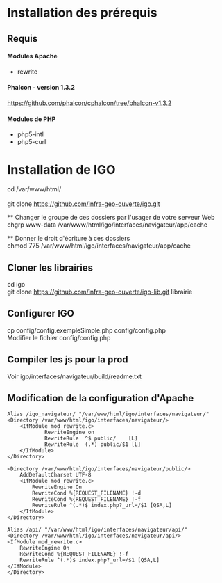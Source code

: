 # Installation des prérequis
## Requis 

#### Modules Apache
- rewrite <br />  

#### Phalcon - version 1.3.2
https://github.com/phalcon/cphalcon/tree/phalcon-v1.3.2

#### Modules de PHP
- php5-intl 
- php5-curl 


# Installation de IGO
cd /var/www/html/  <br />  
git clone https://github.com/infra-geo-ouverte/igo.git  <br />  

** Changer le groupe de ces dossiers par l'usager de votre serveur Web  <br />
chgrp www-data /var/www/html/igo/interfaces/navigateur/app/cache  <br />

** Donner le droit d'écriture à ces dossiers  <br />
chmod 775 /var/www/html/igo/interfaces/navigateur/app/cache  <br />

## Cloner les librairies
cd igo <br /> 
git clone https://github.com/infra-geo-ouverte/igo-lib.git librairie


## Configurer IGO  
cp config/config.exempleSimple.php config/config.php  <br /> 
Modifier le fichier config/config.php

## Compiler les js pour la prod
Voir igo/interfaces/navigateur/build/readme.txt

## Modification de la configuration d'Apache
```
Alias /igo_navigateur/ "/var/www/html/igo/interfaces/navigateur/"
<Directory /var/www/html/igo/interfaces/navigateur/>
	<IfModule mod_rewrite.c>
	        RewriteEngine on
	        RewriteRule  ^$ public/    [L]
	        RewriteRule  (.*) public/$1 [L]
	</IfModule>
</Directory>

<Directory /var/www/html/igo/interfaces/navigateur/public/>
	AddDefaultCharset UTF-8
	<IfModule mod_rewrite.c>
	    RewriteEngine On
	    RewriteCond %{REQUEST_FILENAME} !-d
	    RewriteCond %{REQUEST_FILENAME} !-f
	    RewriteRule ^(.*)$ index.php?_url=/$1 [QSA,L]
	</IfModule>
</Directory>

Alias /api/ "/var/www/html/igo/interfaces/navigateur/api/"
<Directory /var/www/html/igo/interfaces/navigateur/api/>
<IfModule mod_rewrite.c>
    RewriteEngine On
    RewriteCond %{REQUEST_FILENAME} !-f
    RewriteRule ^(.*)$ index.php?_url=/$1 [QSA,L]
</IfModule>
</Directory>

```
